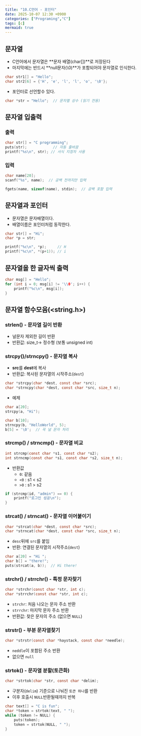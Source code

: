 ```yaml
---
title: "10.C언어 - 포인터"
date: 2025-10-07 12:30 +0900
categories: ["Programing","C"]
tags: [c]
mermaid: true
---
```

## 문자열
- C언어에서 문자열은 **문자 배열(char[])**로 저장된다
- 마지막에는 반드시 **null문자(\\0)**가 포함되어야 문자열로 인식한다.

```c
char str1[] = "Hello";
char str2[6] = {'H', 'e', 'l', 'l', 'o', '\0'};
```

- 포인터로 선언할수 있다.

```c
char *str = "Hello";  // 문자열 상수 (읽기 전용)
```

## 문자열 입출력
### 출력

```c
char str[] = "C programming";
puts(str);            // 자동 줄바꿈
printf("%s\n", str); // 서식 지정자 사용
```

### 입력

```c
char name[20];
scanf("%s", name);  // 공백 전까지만 입력

fgets(name, sizeof(name), stdin);  // 공백 포함 입력
```

## 문자열과 포인터
- 문자열은 문자배열이다.
- 배열이름은 포인터처럼 동작한다.

```c
char str[] = "Hi";
char *p = str;

printf("%c\n", *p);     // H
printf("%c\n", *(p+1)); // i
```

## 문자열을 한 글자씩 출력
```c
char msg[] = "Hello";
for (int i = 0; msg[i] != '\\0'; i++) {
    printf("%c\n", msg[i]);
}
```

## 문자열 함수모음(<string.h>)
### strlen() - 문자열 길이 반환
- 널문자 제외한 길이 반환
- 반환값: size_t-> 정수형 (보통 unsigned int)
### strcpy()/strncpy() - 문자열 복사
- **src**를 **dest**에 복사
- 반환값: 복사된 문자열의 시작주소(`dest`)

```c
char *strcpy(char *dest, const char *src);
char *strncpy(char *dest, const char *src, size_t n);
```

- 예제

```c
char a[20];
strcpy(a, "Hi");

char b[10];
strncpy(b, "HelloWorld", 5);
b[5] = '\0';  // 꼭 널 문자 처리
```

### strcmp() / strncmp() - 문자열 비교

```c
int strcmp(const char *s1, const char *s2);
int strncmp(const char *s1, const char *s2, size_t n);
```
- 반환값
    - `0`: 같음
    - `<0` : s1 < s2
    - `>0` : s1 > s2


```c
if (strcmp(id, "admin") == 0) {
    printf("로그인 성공\n");
}
```

### strcat() / strncat() - 문자열 이어붙이기

```c
char *strcat(char *dest, const char *src);
char *strncat(char *dest, const char *src, size_t n);
```

- `desc`뒤에 `src`를 붙임
- 반환: 연결된 문자열의 시작주소(`dest`)

```c
char a[20] = "Hi ";
char b[] = "there!";
puts(strcat(a, b));  // Hi there!
```

### strchr() / strrchr() - 특정 문자찾기

```c
char *strchr(const char *str, int c);
char *strrchr(const char *str, int c);
```

- `strchr`: 처음 나오는 문자 주소 반환
- `strrchr`: 마지막 문자 주소 반환
- 반환값: 찾은 문자의 주소 (없으면 `NULL`)
### strstr() - 부분 문자열찾기

```c
char *strstr(const char *haystack, const char *needle);
```

- `neddle`이 포함된 주소 반환
- 없으면 `null`
### strtok() - 문자열 분할(토큰화)

```c
char *strtok(char *str, const char *delim);
```

- 구분자(`delim`) 기준으로 나눠진 `토큰 하나`를 반환
- 이후 호출시 `NULL`반환될때까지 반복

```c
char text[] = "C is fun";
char *token = strtok(text, " ");
while (token != NULL) {
    puts(token);
    token = strtok(NULL, " ");
}
```